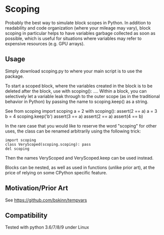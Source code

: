 # Scoping
Probably the best way to simulate block scopes in Python.
In addition to readability and code organization 
(where your mileage may vary),
block scoping in particular helps to have variables garbage collected as soon as possible, which is useful for situations where variables may refer to expensive resources (e.g. GPU arrays).

## Usage

Simply download scoping.py to where your main script is to use the package.

To start a scoped block, where the variables created in the block is to be deleted after the block, use
    with scoping():
        ....
Within a block, you can selectively let a variable leak through to the outer scope (as in the traditional behavior in Python) by passing the name to
    scoping.keep()
as a string.

See 
    from scoping import scoping
    a = 2
    with scoping():
        assert(2 == a)
        a = 3
        b = 4
        scoping.keep('b')
        assert(3 == a)
    assert(2 == a)
    assert(4 == b)

In the rare case that you would like to reserve the word "scoping" for other uses, the class can be renamed arbitrarily using the following trick:

    import scoping
    class VeryScoped(scoping.scoping): pass
    del scoping

Then the names VeryScoped and VeryScoped.keep can be used instead.

Blocks can be nested, as well as used in functions (unlike prior art),
at the price of relying on some CPython specific feature.

## Motivation/Prior Art

See https://github.com/bskinn/tempvars

## Compatibility

Tested with python 3.6/7/8/9 under Linux

